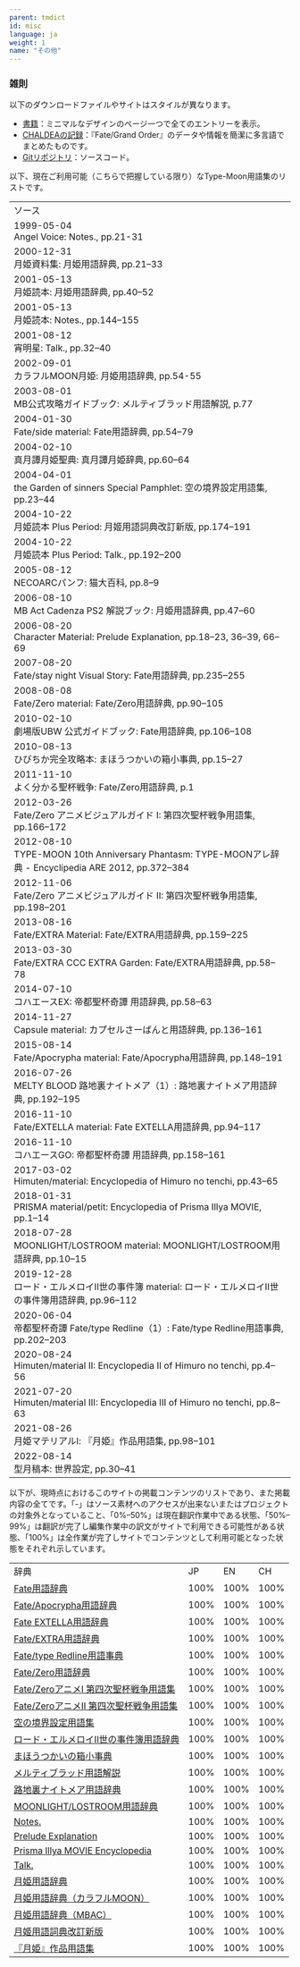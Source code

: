 ```yaml
---
parent: tmdict
id: misc
language: ja
weight: 1
name: "その他"
---
```


### 雑則

以下のダウンロードファイルやサイトはスタイルが異なります。

- <a href="../book/">書籍</a>：ミニマルなデザインのページ一つで全てのエントリーを表示。
- <a href="https://chaldea.tmdict.com/">CHALDEAの記録</a>：『Fate/Grand Order』のデータや情報を簡潔に多言語でまとめたものです。
- <a href="https://github.com/tmdict/tmdict/">Gitリポジトリ</a>：ソースコード。

以下、現在ご利用可能（こちらで把握している限り）なType-Moon用語集のリストです。

<table>
  <tr class="header">
    <td>ソース</td>
  </tr>
  <tr id="1999av">
    <td>1999-05-04<br /><span class="source">Angel Voice</span>: <span class="glossary">Notes.</span>, <span class="page">pp.21-31</span></td>
  </tr>
  <tr id="2000tdc">
    <td>2000-12-31<br /><span class="source">月姫資料集</span>: <span class="glossary">月姫用語辞典</span>, <span class="page">pp.21–33</span></td>
  </tr>
  <tr id="2001tdtd">
    <td>2001-05-13<br /><span class="source">月姫読本</span>: <span class="glossary">月姫用語辞典</span>, <span class="page">pp.40–52</span></td>
  </tr>
  <tr id="2001tdn">
    <td>2001-05-13<br /><span class="source">月姫読本</span>: <span class="glossary">Notes.</span>, <span class="page">pp.144–155</span></td>
  </tr>
  <tr id="2001ynm">
    <td>2001-08-12<br /><span class="source">宵明星</span>: <span class="glossary">Talk.</span>, <span class="page">pp.32–40</span></td>
  </tr>
  <tr id="2002cmt">
    <td>2002-09-01<br /><span class="source">カラフルMOON月姫</span>: <span class="glossary">月姫用語辞典</span>, <span class="page">pp.54-55</span></td>
  </tr>
  <tr id="2003mbosg">
    <td>2003-08-01<br /><span class="source">MB公式攻略ガイドブック</span>: <span class="glossary">メルティブラッド用語解説</span>, <span class="page">p.77</span></td>
  </tr>
  <tr id="2004fsm">
    <td>2004-01-30<br /><span class="source">Fate/side material</span>: <span class="glossary">Fate用語辞典</span>, <span class="page">pp.54–79</span></td>
  </tr>
  <tr id="2004sts">
    <td>2004-02-10<br /><span class="source">真月譚月姫聖典</span>: <span class="glossary">真月譚月姫辞典</span>, <span class="page">pp.60–64</span></td>
  </tr>
  <tr id="2004gssp">
    <td>2004-04-01<br /><span class="source">the Garden of sinners Special Pamphlet</span>: <span class="glossary">空の境界設定用語集</span>, <span class="page">pp.23–44</span></td>
  </tr>
  <tr id="2004tdpptdr">
    <td>2004-10-22<br /><span class="source">月姫読本 Plus Period</span>: <span class="glossary">月姬用語詞典改訂新版</span>, <span class="page">pp.174–191</span></td>
  </tr>
  <tr id="2004tdppt">
    <td>2004-10-22<br /><span class="source">月姫読本 Plus Period</span>: <span class="glossary">Talk.</span>, <span class="page">pp.192–200</span></td>
  </tr>
  <tr id="2005np">
    <td>2005-08-12<br /><span class="source">NECOARCパンフ</span>: <span class="glossary">猫大百科</span>, <span class="page">pp.8–9</span></td>
  </tr>
  <tr id="2006mbacpm">
    <td>2006-08-10<br /><span class="source">MB Act Cadenza PS2 解説ブック</span>: <span class="glossary">月姫用語辞典</span>, <span class="page">pp.47–60</span></td>
  </tr>
  <tr id="2006cm">
    <td>2006-08-20<br /><span class="source">Character Material</span>: <span class="glossary">Prelude Explanation</span>, <span class="page">pp.18–23, 36–39, 66–69</span></td>
  </tr>
  <tr id="2007fsnvs">
    <td>2007-08-20<br /><span class="source">Fate/stay night Visual Story</span>: <span class="glossary">Fate用語辞典</span>, <span class="page">pp.235–255</span></td>
  </tr>
  <tr id="2008fzm">
    <td>2008-08-08<br /><span class="source">Fate/Zero material</span>: <span class="glossary">Fate/Zero用語辞典</span>, <span class="page">pp.90–105</span></td>
  </tr>
  <tr id="2010fsnubwfog">
    <td>2010-02-10<br /><span class="source">劇場版UBW 公式ガイドブック</span>: <span class="glossary">Fate用語辞典</span>, <span class="page">pp.106–108</span></td>
  </tr>
  <tr id="2010hibichika">
    <td>2010-08-13<br /><span class="source">ひびちか完全攻略本</span>: <span class="glossary">まほうつかいの箱小事典</span>, <span class="page">pp.15–27</span></td>
  </tr>
  <tr id="2011rgwscgc">
    <td>2011-11-10<br /><span class="source">よく分かる聖杯戦争</span>: <span class="glossary">Fate/Zero用語辞典</span>, <span class="page">p.1</span></td>
  </tr>
  <tr id="2012fzavg1">
    <td>2012-03-26<br /><span class="source">Fate/Zero アニメビジュアルガイド I</span>: <span class="glossary">第四次聖杯戦争用語集</span>, <span class="page">pp.166–172</span></td>
  </tr>
  <tr id="2012tmap">
    <td>2012-08-10<br /><span class="source">TYPE-MOON 10th Anniversary Phantasm</span>: <span class="glossary">TYPE-MOONアレ辞典 - Encyclipedia ARE 2012</span>, <span class="page">pp.372–384</span></td>
  </tr>
  <tr id="2012fzavg2">
    <td>2012-11-06<br /><span class="source">Fate/Zero アニメビジュアルガイド II</span>: <span class="glossary">第四次聖杯戦争用語集</span>, <span class="page">pp.198–201</span></td>
  </tr>
  <tr id="2013fem">
    <td>2013-08-16<br /><span class="source">Fate/EXTRA Material</span>: <span class="glossary">Fate/EXTRA用語辞典</span>, <span class="page">pp.159–225</span></td>
  </tr>
  <tr id="2013feccceg">
    <td>2013-03-30<br /><span class="source">Fate/EXTRA CCC EXTRA Garden</span>: <span class="glossary">Fate/EXTRA用語辞典</span>, <span class="page">pp.58–78</span></td>
  </tr>
  <tr id="2014kaex">
    <td>2014-07-10<br /><span class="source">コハエースEX</span>: <span class="glossary">帝都聖杯奇譚 用語辞典</span>, <span class="page">pp.58–63</span></td>
  </tr>
  <tr id="2014cm">
    <td>2014-11-27<br /><span class="source">Capsule material</span>: <span class="glossary">カプセルさーばんと用語辞典</span>, <span class="page">pp.136–161</span></td>
  </tr>
  <tr id="2015fam">
    <td>2015-08-14<br /><span class="source">Fate/Apocrypha material</span>: <span class="glossary">Fate/Apocrypha用語辞典</span>, <span class="page">pp.148–191</span></td>
  </tr>
  <tr id="2016mbbaan">
    <td>2016-07-26<br /><span class="source">MELTY BLOOD 路地裏ナイトメア（1）</span>: <span class="glossary">路地裏ナイトメア用語辞典</span>, <span class="page">pp.192–195</span></td>
  </tr>
  <tr id="2016fexm">
    <td>2016-11-10<br /><span class="source">Fate/EXTELLA material</span>: <span class="glossary">Fate EXTELLA用語辞典</span>, <span class="page">pp.94–117</span></td>
  </tr>
  <tr id="2016kago">
    <td>2016-11-10<br /><span class="source">コハエースGO</span>: <span class="glossary">帝都聖杯奇譚 用語辞典</span>, <span class="page">pp.158–161</span></td>
  </tr>
  <tr id="2017himuten">
    <td>2017-03-02<br /><span class="source">Himuten/material</span>: <span class="glossary">Encyclopedia of Himuro no tenchi</span>, <span class="page">pp.43–65</span></td>
  </tr>
  <tr id="2018pmp">
    <td>2018-01-31<br /><span class="source">PRISMA material/petit</span>: <span class="glossary">Encyclopedia of Prisma Illya MOVIE</span>, <span class="page">pp.1–14</span></td>
  </tr>
  <tr id="2018moonlightlr">
    <td>2018-07-28<br /><span class="source">MOONLIGHT/LOSTROOM material</span>: <span class="glossary">MOONLIGHT/LOSTROOM用語辞典</span>, <span class="page">pp.10–15</span></td>
  </tr>
  <tr id="2019casefiles">
    <td>2019-12-28<br /><span class="source">ロード・エルメロイⅡ世の事件簿 material</span>: <span class="glossary">ロード・エルメロイⅡ世の事件簿用語辞典</span>, <span class="page">pp.96–112</span></td>
  </tr>
  <tr id="2020ftredline">
    <td>2020-06-04<br /><span class="source">帝都聖杯奇譚 Fate/type Redline（1）</span>: <span class="glossary">Fate/type Redline用語事典</span>, <span class="page">pp.202–203</span></td>
  </tr>
  <tr id="2020himuten2">
    <td>2020-08-24<br /><span class="source">Himuten/material II</span>: <span class="glossary">Encyclopedia II of Himuro no tenchi</span>, <span class="page">pp.4–56</span></td>
  </tr>
  <tr id="2021himuten3">
    <td>2021-07-20<br /><span class="source">Himuten/material III</span>: <span class="glossary">Encyclopedia III of Himuro no tenchi</span>, <span class="page">pp.8–63</span></td>
  </tr>
  <tr id="2021tm1">
    <td>2021-08-26<br /><span class="source">月姫マテリアルⅠ</span>: <span class="glossary">『月姫』作品用語集</span>, <span class="page">pp.98–101</span></td>
  </tr>
  <tr id="2022kk">
    <td>2022-08-14<br /><span class="source">型月稿本</span>: <span class="glossary">世界設定</span>, <span class="page">pp.30–41</span></td>
  </tr>
</table>

以下が、現時点におけるこのサイトの掲載コンテンツのリストであり、また掲載内容の全てです。「-」はソース素材へのアクセスが出来ないまたはプロジェクトの対象外となっていること、「0%–50%」は現在翻訳作業中である状態、「50%–99%」は翻訳が完了し編集作業中の訳文がサイトで利用できる可能性がある状態、「100%」は全作業が完了しサイトでコンテンツとして利用可能となった状態をそれぞれ示しています。

<table>
  <tr class="header">
    <td>辞典</td>
    <td style="width:10px;">JP</td>
    <td style="width:10px;">EN</td>
    <td style="width:10px;">CH</td>
  </tr>
  <tr>
    <td><a href="../book/#fate-side-material?lang=ja">Fate用語辞典</a></td>
    <td class="progress3">100%</td>
    <td class="progress3">100%</td>
    <td class="progress3">100%</td>
  </tr>
  <tr>
    <td><a href="../book/#fate-apocrypha-material?lang=ja">Fate/Apocrypha用語辞典</a></td>
    <td class="progress3">100%</td>
    <td class="progress3">100%</td>
    <td class="progress3">100%</td>
  </tr>
  <tr>
    <td><a href="../book/#fate-extella-material?lang=ja">Fate EXTELLA用語辞典</a></td>
    <td class="progress3">100%</td>
    <td class="progress3">100%</td>
    <td class="progress3">100%</td>
  </tr>
  <tr>
    <td><a href="../book/#fate-extra-material?lang=ja">Fate/EXTRA用語辞典</a></td>
    <td class="progress3">100%</td>
    <td class="progress3">100%</td>
    <td class="progress3">100%</td>
  </tr>
  <tr>
    <td><a href="../book/#fate-type-redline-vol-1?lang=ja">Fate/type Redline用語事典</a></td>
    <td class="progress3">100%</td>
    <td class="progress3">100%</td>
    <td class="progress3">100%</td>
  </tr>
  <tr>
    <td><a href="../book/#fate-zero-material?lang=ja">Fate/Zero用語辞典</a></td>
    <td class="progress3">100%</td>
    <td class="progress3">100%</td>
    <td class="progress3">100%</td>
  </tr>
  <tr>
    <td><a href="../book/#fate-zero-animation-guide-i?lang=ja">Fate/ZeroアニメI 第四次聖杯戦争用語集</a></td>
    <td class="progress3">100%</td>
    <td class="progress3">100%</td>
    <td class="progress3">100%</td>
  </tr>
  <tr>
    <td><a href="../book/#fate-zero-animation-guide-ii?lang=ja">Fate/ZeroアニメII 第四次聖杯戦争用語集</a></td>
    <td class="progress3">100%</td>
    <td class="progress3">100%</td>
    <td class="progress3">100%</td>
  </tr>
  <tr>
    <td><a href="../book/#garden-of-sinners-pamphlet?lang=ja">空の境界設定用語集</a></td>
    <td class="progress3">100%</td>
    <td class="progress3">100%</td>
    <td class="progress3">100%</td>
  </tr>
  <tr>
    <td><a href="../book/#lord-el-melloi-ii-case-files-material?lang=ja">ロード・エルメロイⅡ世の事件簿用語辞典</a></td>
    <td class="progress3">100%</td>
    <td class="progress3">100%</td>
    <td class="progress3">100%</td>
  </tr>
  <tr>
    <td><a href="../book/#hibichika-complete-capture-book?lang=ja">まほうつかいの箱小事典</a></td>
    <td class="progress3">100%</td>
    <td class="progress3">100%</td>
    <td class="progress3">100%</td>
  </tr>
  <tr>
    <td><a href="../book/#melty-blood-official-strategy-guide?lang=ja">メルティブラッド用語解説</a></td>
    <td class="progress3">100%</td>
    <td class="progress3">100%</td>
    <td class="progress3">100%</td>
  </tr>
  <tr>
    <td><a href="../book/#melty-blood-back-alley-alliance-nightmare-vol-1?lang=ja">路地裏ナイトメア用語辞典</a></td>
    <td class="progress3">100%</td>
    <td class="progress3">100%</td>
    <td class="progress3">100%</td>
  </tr>
  <tr>
    <td><a href="../book/#moonlight-lostroom-material?lang=ja">MOONLIGHT/LOSTROOM用語辞典</a></td>
    <td class="progress3">100%</td>
    <td class="progress3">100%</td>
    <td class="progress3">100%</td>
  </tr>
  <tr>
    <td><a href="../book/#angel-voice?lang=ja">Notes.</a></td>
    <td class="progress3">100%</td>
    <td class="progress3">100%</td>
    <td class="progress3">100%</td>
  </tr>
  <tr>
    <td><a href="../book/#character-material?lang=ja">Prelude Explanation</a></td>
    <td class="progress3">100%</td>
    <td class="progress3">100%</td>
    <td class="progress3">100%</td>
  </tr>
  <tr>
    <td><a href="../book/#prisma-material-petit?lang=ja">Prisma Illya MOVIE Encyclopedia</a></td>
    <td class="progress3">100%</td>
    <td class="progress3">100%</td>
    <td class="progress3">100%</td>
  </tr>
  <tr>
    <td><a href="../book/#yoi-no-myoujou?lang=ja">Talk.</a></td>
    <td class="progress3">100%</td>
    <td class="progress3">100%</td>
    <td class="progress3">100%</td>
  </tr>
  <tr>
    <td><a href="../book/#tsukihime-data-collection?lang=ja">月姫用語辞典</a></td>
    <td class="progress3">100%</td>
    <td class="progress3">100%</td>
    <td class="progress3">100%</td>
  </tr>
  <tr>
    <td><a href="../book/#colorful-moon-tsukihime?lang=ja">月姫用語辞典（カラフルMOON）</a></td>
    <td class="progress3">100%</td>
    <td class="progress3">100%</td>
    <td class="progress3">100%</td>
  </tr>
  <tr>
    <td><a href="../book/#melty-blood-act-cadenza-ps2-manual?lang=ja">月姫用語辞典（MBAC）</a></td>
    <td class="progress3">100%</td>
    <td class="progress3">100%</td>
    <td class="progress3">100%</td>
  </tr>
  <tr>
    <td><a href="../book/#tsukihime-dokuhon-plus-period?lang=ja">月姬用語詞典改訂新版</a></td>
    <td class="progress3">100%</td>
    <td class="progress3">100%</td>
    <td class="progress3">100%</td>
  </tr>
  <tr>
    <td><a href="../book/#tsukihime-material-i?lang=ja">『月姫』作品用語集</a></td>
    <td class="progress3">100%</td>
    <td class="progress3">100%</td>
    <td class="progress3">100%</td>
  </tr>
</table>
